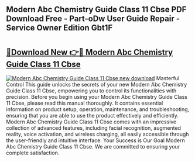 ## Modern Abc Chemistry Guide Class 11 Cbse PDF Download Free - Part-oDw User Guide Repair - Service Owner Edition Gbt1F

# <h2><a href="http://bc82314.oget.top/?id=Modern+Abc+Chemistry+Guide+Class+11+Cbse">🔗Download New 👉🔴 Modern Abc Chemistry Guide Class 11 Cbse</a></h2>

[![Modern Abc Chemistry Guide Class 11 Cbse new download](https://i.imgur.com/5g1atiW.png)](http://bc82314.oget.top/?id=Modern+Abc+Chemistry+Guide+Class+11+Cbse)
Masterful Control This guide unlocks the secrets of your new Modern Abc Chemistry Guide Class 11 Cbse, empowering you to control its functionalities with precision. Before you begin using your Modern Abc Chemistry Guide Class 11 Cbse, please read this manual thoroughly. It contains essential information on product setup, operation, maintenance, and troubleshooting, ensuring that you are able to use the product effectively and efficiently. Modern Abc Chemistry Guide Class 11 Cbse comes with an impressive collection of advanced features, including facial recognition, augmented reality, voice activation, and wireless charging, all easily accessible through the user-friendly and intuitive interface. Your Success is Our Goal Modern Abc Chemistry Guide Class 11 Cbse. We are committed to ensuring your complete satisfaction.

